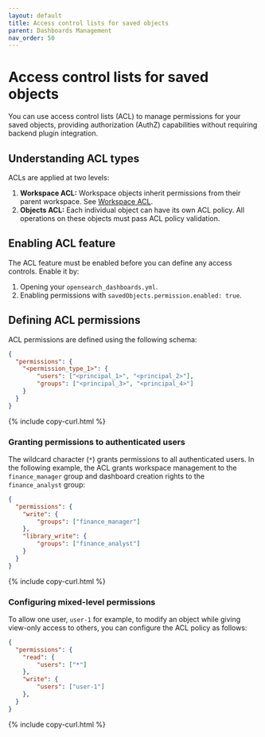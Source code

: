 ```yaml
---
layout: default
title: Access control lists for saved objects
parent: Dashboards Management
nav_order: 50
---
```


# Access control lists for saved objects

You can use access control lists (ACL) to manage permissions for your saved objects, providing authorization (AuthZ) capabilities without requiring backend plugin integration.

## Understanding ACL types

ACLs are applied at two levels:

1. **Workspace ACL:** Workspace objects inherit permissions from their parent workspace. See [Workspace ACL](../../workspace/workspace-acl).
2. **Objects ACL:** Each individual object can have its own ACL policy. All operations on these objects must pass ACL policy validation.

## Enabling ACL feature

The ACL feature must be enabled before you can define any access controls. Enable it by:

1. Opening your `opensearch_dashboards.yml`.
2. Enabling permissions with `savedObjects.permission.enabled: true`.

## Defining ACL permissions

ACL permissions are defined using the following schema: 

```json
{
  "permissions": {
    "<permission_type_1>": {
        "users": ["<principal_1>", "<principal_2>"],
        "groups": ["<principal_3>", "<principal_4>"]
    }
  } 
}
```
{% include copy-curl.html %}

### Granting permissions to authenticated users

The wildcard character (`*`) grants permissions to all authenticated users. In the following example, the ACL grants workspace management to the `finance_manager` group and dashboard creation rights to the `finance_analyst` group:

```json
{
  "permissions": {
    "write": {
        "groups": ["finance_manager"]
    },
    "library_write": {
        "groups": ["finance_analyst"]
    }
  } 
}
```
{% include copy-curl.html %}

### Configuring mixed-level permissions

To allow one user, `user-1` for example, to modify an object while giving view-only access to others, you can configure the ACL policy as follows:

```json
{
  "permissions": {
    "read": {
        "users": ["*"]
    },
    "write": {
        "users": ["user-1"]
    },
  }
}
```
{% include copy-curl.html %}
